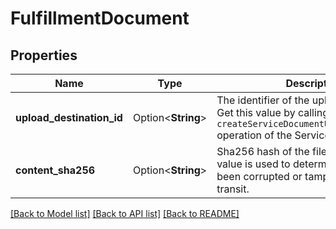 # FulfillmentDocument

## Properties

Name | Type | Description | Notes
------------ | ------------- | ------------- | -------------
**upload_destination_id** | Option<**String**> | The identifier of the upload destination. Get this value by calling the `createServiceDocumentUploadDestination` operation of the Services API. | [optional]
**content_sha256** | Option<**String**> | Sha256 hash of the file content. This value is used to determine if the file has been corrupted or tampered with during transit. | [optional]

[[Back to Model list]](../README.md#documentation-for-models) [[Back to API list]](../README.md#documentation-for-api-endpoints) [[Back to README]](../README.md)


